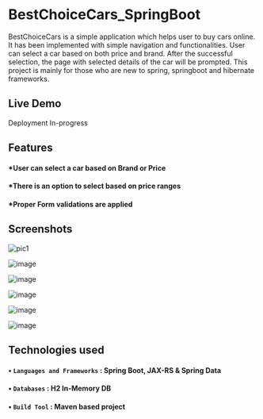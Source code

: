 # BestChoiceCars_SpringBoot

BestChoiceCars is a simple application which helps user to buy cars online. It has been implemented with simple navigation and functionalities. 
User can select a car based on both price and brand. After the successful selection, the page with selected details of the car will be prompted. 
This project is mainly for those who are new to spring, springboot and hibernate frameworks.

## Live Demo

Deployment In-progress

## Features

#### *User can select a car based on Brand or Price
#### *There is an option to select based on price ranges
#### *Proper Form validations are applied

## Screenshots

![pic1](https://user-images.githubusercontent.com/42427394/137628846-6f0c8862-d46d-40cf-bcb9-651da8bd0a67.PNG)

![image](https://user-images.githubusercontent.com/42427394/137628875-4b0aa1be-dd0d-48b3-8d95-461e9b5ecf71.png)

![image](https://user-images.githubusercontent.com/42427394/137628902-cc5bcc9f-ddca-4622-a9b6-f29ea0444e07.png)

![image](https://user-images.githubusercontent.com/42427394/137628920-3fd75e35-7b27-4fc0-93a1-715bd7eb5ef7.png)

![image](https://user-images.githubusercontent.com/42427394/137628931-54704393-a82c-408d-a93e-90f78429f4a0.png)

![image](https://user-images.githubusercontent.com/42427394/137628937-5ca0db56-19ce-4b08-aa55-8da43f526054.png)

## Technologies used

#### •	`Languages and Frameworks` :  Spring Boot, JAX-RS & Spring Data 
#### •	`Databases` :  H2 In-Memory DB
#### •	`Build Tool` : Maven based project


